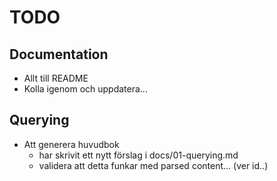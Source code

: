 # TODO

## Documentation

* Allt till README
* Kolla igenom och uppdatera...

## Querying

* Att generera huvudbok
    - har skrivit ett nytt förslag i docs/01-querying.md
    - validera att detta funkar med parsed content... (ver id..)
